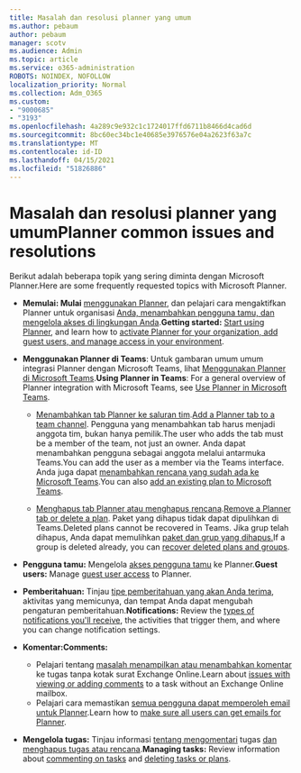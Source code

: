 ```yaml
---
title: Masalah dan resolusi planner yang umum
ms.author: pebaum
author: pebaum
manager: scotv
ms.audience: Admin
ms.topic: article
ms.service: o365-administration
ROBOTS: NOINDEX, NOFOLLOW
localization_priority: Normal
ms.collection: Adm_O365
ms.custom:
- "9000685"
- "3193"
ms.openlocfilehash: 4a289c9e932c1c1724017ffd6711b8466d4cad6d
ms.sourcegitcommit: 8bc60ec34bc1e40685e3976576e04a2623f63a7c
ms.translationtype: MT
ms.contentlocale: id-ID
ms.lasthandoff: 04/15/2021
ms.locfileid: "51826886"
---
```

# <a name="planner-common-issues-and-resolutions"></a><span data-ttu-id="fbec3-102">Masalah dan resolusi planner yang umum</span><span class="sxs-lookup"><span data-stu-id="fbec3-102">Planner common issues and resolutions</span></span>

<span data-ttu-id="fbec3-103">Berikut adalah beberapa topik yang sering diminta dengan Microsoft Planner.</span><span class="sxs-lookup"><span data-stu-id="fbec3-103">Here are some frequently requested topics with Microsoft Planner.</span></span>
 
- <span data-ttu-id="fbec3-104">**Memulai: Mulai** [menggunakan Planner](https://support.office.com/article/microsoft-planner-help-4a9a13c6-3adf-4a60-a6fc-15c0b15e16fc), dan pelajari cara mengaktifkan Planner untuk organisasi [Anda, menambahkan pengguna tamu, dan mengelola akses di lingkungan Anda](https://docs.microsoft.com/office365/planner/planner-for-admins).</span><span class="sxs-lookup"><span data-stu-id="fbec3-104">**Getting started:** [Start using Planner](https://support.office.com/article/microsoft-planner-help-4a9a13c6-3adf-4a60-a6fc-15c0b15e16fc), and learn how to [activate Planner for your organization, add guest users, and manage access in your environment](https://docs.microsoft.com/office365/planner/planner-for-admins).</span></span>

- <span data-ttu-id="fbec3-105">**Menggunakan Planner di Teams**: Untuk gambaran umum umum integrasi Planner dengan Microsoft Teams, lihat [Menggunakan Planner di Microsoft Teams](https://support.office.com/article/62798a9f-e8f7-4722-a700-27dd28a06ee0).</span><span class="sxs-lookup"><span data-stu-id="fbec3-105">**Using Planner in Teams**: For a general overview of Planner integration with Microsoft Teams, see [Use Planner in Microsoft Teams](https://support.office.com/article/62798a9f-e8f7-4722-a700-27dd28a06ee0).</span></span>

     - <span data-ttu-id="fbec3-106">[Menambahkan tab Planner ke saluran tim](https://support.office.com/article/62798a9f-e8f7-4722-a700-27dd28a06ee0#bkmk_addaplannertabtoateamchannel).</span><span class="sxs-lookup"><span data-stu-id="fbec3-106">[Add a Planner tab to a team channel](https://support.office.com/article/62798a9f-e8f7-4722-a700-27dd28a06ee0#bkmk_addaplannertabtoateamchannel).</span></span> <span data-ttu-id="fbec3-107">Pengguna yang menambahkan tab harus menjadi anggota tim, bukan hanya pemilik.</span><span class="sxs-lookup"><span data-stu-id="fbec3-107">The user who adds the tab must be a member of the team, not just an owner.</span></span> <span data-ttu-id="fbec3-108">Anda dapat menambahkan pengguna sebagai anggota melalui antarmuka Teams.</span><span class="sxs-lookup"><span data-stu-id="fbec3-108">You can add the user as a member via the Teams interface.</span></span> <span data-ttu-id="fbec3-109">Anda juga dapat [menambahkan rencana yang sudah ada ke Microsoft Teams](https://techcommunity.microsoft.com/t5/Planner-Blog/Bringing-a-Plan-into-Microsoft-Teams/ba-p/57463).</span><span class="sxs-lookup"><span data-stu-id="fbec3-109">You can also [add an existing plan to Microsoft Teams](https://techcommunity.microsoft.com/t5/Planner-Blog/Bringing-a-Plan-into-Microsoft-Teams/ba-p/57463).</span></span>

    - <span data-ttu-id="fbec3-110">[Menghapus tab Planner atau menghapus rencana](https://support.office.com/article/62798a9f-e8f7-4722-a700-27dd28a06ee0#bkmk_removeaplannertabordeleteaplan).</span><span class="sxs-lookup"><span data-stu-id="fbec3-110">[Remove a Planner tab or delete a plan](https://support.office.com/article/62798a9f-e8f7-4722-a700-27dd28a06ee0#bkmk_removeaplannertabordeleteaplan).</span></span> <span data-ttu-id="fbec3-111">Paket yang dihapus tidak dapat dipulihkan di Teams.</span><span class="sxs-lookup"><span data-stu-id="fbec3-111">Deleted plans cannot be recovered in Teams.</span></span> <span data-ttu-id="fbec3-112">Jika grup telah dihapus, Anda dapat memulihkan [paket dan grup yang dihapus.](https://techcommunity.microsoft.com/t5/planner-blog/microsoft-planner-now-you-can-recover-deleted-plans-and-groups/ba-p/362242
)</span><span class="sxs-lookup"><span data-stu-id="fbec3-112">If a group is deleted already, you can [recover deleted plans and groups](https://techcommunity.microsoft.com/t5/planner-blog/microsoft-planner-now-you-can-recover-deleted-plans-and-groups/ba-p/362242
).</span></span>
 
- <span data-ttu-id="fbec3-113">**Pengguna tamu:** Mengelola [akses pengguna tamu](https://support.office.com/article/guest-access-in-microsoft-planner-cc5d7f96-dced-4da4-ab62-08c72d9759c6) ke Planner.</span><span class="sxs-lookup"><span data-stu-id="fbec3-113">**Guest users:** Manage [guest user access](https://support.office.com/article/guest-access-in-microsoft-planner-cc5d7f96-dced-4da4-ab62-08c72d9759c6) to Planner.</span></span>
 
- <span data-ttu-id="fbec3-114">**Pemberitahuan:** Tinjau [tipe pemberitahuan yang akan Anda terima](https://support.office.com/article/stay-on-top-of-tasks-and-plans-with-email-and-notifications-cce223d6-b0ae-43cf-a080-266e2414a859), aktivitas yang memicunya, dan tempat Anda dapat mengubah pengaturan pemberitahuan.</span><span class="sxs-lookup"><span data-stu-id="fbec3-114">**Notifications:** Review the [types of notifications you'll receive](https://support.office.com/article/stay-on-top-of-tasks-and-plans-with-email-and-notifications-cce223d6-b0ae-43cf-a080-266e2414a859), the activities that trigger them, and where you can change notification settings.</span></span>
 
- <span data-ttu-id="fbec3-115">**Komentar:**</span><span class="sxs-lookup"><span data-stu-id="fbec3-115">**Comments:**</span></span> 
   - <span data-ttu-id="fbec3-116">Pelajari tentang [masalah menampilkan atau menambahkan komentar](https://docs.microsoft.com/office365/planner/planner-for-admins#can-people-in-my-organization-use-planner-if-they-dont-have-an-exchange-online-mailbox) ke tugas tanpa kotak surat Exchange Online.</span><span class="sxs-lookup"><span data-stu-id="fbec3-116">Learn about [issues with viewing or adding comments](https://docs.microsoft.com/office365/planner/planner-for-admins#can-people-in-my-organization-use-planner-if-they-dont-have-an-exchange-online-mailbox) to a task without an Exchange Online mailbox.</span></span>
   - <span data-ttu-id="fbec3-117">Pelajari cara memastikan [semua pengguna dapat memperoleh email untuk Planner](https://docs.microsoft.com/office365/planner/planner-for-admins#how-do-i-make-sure-all-my-users-can-get-emails-forplanner).</span><span class="sxs-lookup"><span data-stu-id="fbec3-117">Learn how to [make sure all users can get emails for Planner](https://docs.microsoft.com/office365/planner/planner-for-admins#how-do-i-make-sure-all-my-users-can-get-emails-forplanner).</span></span>

- <span data-ttu-id="fbec3-118">**Mengelola tugas:** Tinjau informasi [tentang mengomentari](https://support.office.com/article/comment-on-tasks-in-microsoft-planner-fd4aedde-7785-4cd0-96ee-122fbc9140e1) tugas [dan menghapus tugas atau rencana](https://support.office.com/article/delete-a-task-or-plan-39e10e78-13f0-446d-94cd-9e562648497a).</span><span class="sxs-lookup"><span data-stu-id="fbec3-118">**Managing tasks:** Review information about [commenting on tasks](https://support.office.com/article/comment-on-tasks-in-microsoft-planner-fd4aedde-7785-4cd0-96ee-122fbc9140e1) and [deleting tasks or plans](https://support.office.com/article/delete-a-task-or-plan-39e10e78-13f0-446d-94cd-9e562648497a).</span></span>

